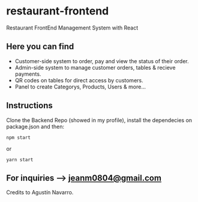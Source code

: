 # restaurant-frontend
Restaurant FrontEnd Management System with React


## Here you can find
- Customer-side system to order, pay and view the status of their order.
- Admin-side system to manage customer orders, tables & recieve payments.
- QR codes on tables for direct access by customers.
- Panel to create Categorys, Products, Users & more...

## Instructions
Clone the Backend Repo (showed in my profile), install the dependecies on package.json and then:
```
npm start
```
or
```
yarn start
```

## For inquiries --> jeanm0804@gmail.com

Credits to Agustín Navarro.
